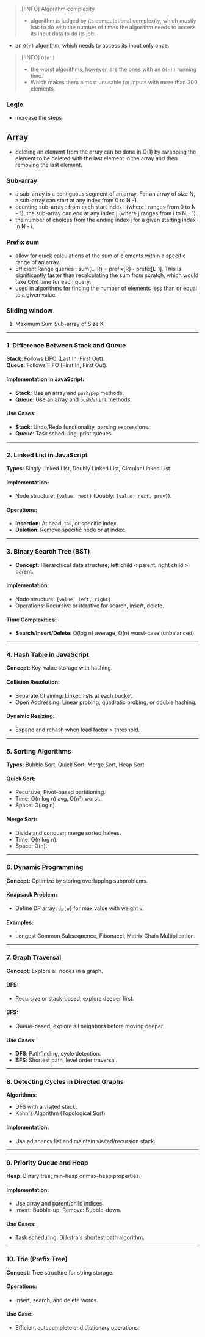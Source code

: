 > [!INFO]  Algorithm complexity
> - algorithm is judged by its computational complexity, which mostly has to do with the number of times the algorithm needs to access its input data to do its job.
- an `O(n)` algorithm, which needs to access its input only once.

> [!INFO] `O(n!)`
> - the worst algorithms, however, are the ones with an `O(n!)` running time. 
> - Which makes them almost unusable for inputs with more than 300 elements.

### Logic
- increase the steps

## Array
- deleting an element from the array can be done in O(1) by swapping the element to be deleted with the last element in the array and then removing the last element.
### Sub-array
- a sub-array is a contiguous segment of an array. For an array of size N, a sub-array can start at any index from 0 to N -1. 
- counting sub-array : from each start index i (where i ranges from 0 to N - 1), the sub-array can end at any index j (where j ranges from i to N - 1).
- the number of choices from the ending index j for a given starting index i in N - i.
### Prefix sum
- allow for quick calculations of the sum of elements within a specific range of an array.
- Efficient Range queries : sum(L, R) = prefix[R] - prefix[L-1]. This is significantly faster than recalculating the sum from scratch, which would take O(n) time for each query.
- used in algorithms for finding the number of elements less than or equal to a given value.
### Sliding window
1. Maximum Sum Sub-array of Size K 


---
### 1. Difference Between Stack and Queue

**Stack**: Follows LIFO (Last In, First Out).  
**Queue**: Follows FIFO (First In, First Out).

#### Implementation in JavaScript:

- **Stack**: Use an array and `push`/`pop` methods.
- **Queue**: Use an array and `push`/`shift` methods.

#### Use Cases:

- **Stack**: Undo/Redo functionality, parsing expressions.
- **Queue**: Task scheduling, print queues.

---

### 2. Linked List in JavaScript

**Types**: Singly Linked List, Doubly Linked List, Circular Linked List.

#### Implementation:

- Node structure: `{value, next}` (Doubly: `{value, next, prev}`).

#### Operations:

- **Insertion**: At head, tail, or specific index.
- **Deletion**: Remove specific node or at index.

---

### 3. Binary Search Tree (BST)

- **Concept**: Hierarchical data structure; left child < parent, right child > parent.

#### Implementation:

- Node structure: `{value, left, right}`.
- Operations: Recursive or iterative for search, insert, delete.

#### Time Complexities:

- **Search/Insert/Delete**: O(log n) average, O(n) worst-case (unbalanced).

---

### 4. Hash Table in JavaScript

**Concept**: Key-value storage with hashing.

#### Collision Resolution:

- Separate Chaining: Linked lists at each bucket.
- Open Addressing: Linear probing, quadratic probing, or double hashing.

#### Dynamic Resizing:

- Expand and rehash when load factor > threshold.

---

### 5. Sorting Algorithms

**Types**: Bubble Sort, Quick Sort, Merge Sort, Heap Sort.

#### Quick Sort:

- Recursive; Pivot-based partitioning.
- Time: O(n log n) avg, O(n²) worst.
- Space: O(log n).

#### Merge Sort:

- Divide and conquer; merge sorted halves.
- Time: O(n log n).
- Space: O(n).

---

### 6. Dynamic Programming

**Concept**: Optimize by storing overlapping subproblems.

#### Knapsack Problem:

- Define DP array: `dp[w]` for max value with weight `w`.

#### Examples:

- Longest Common Subsequence, Fibonacci, Matrix Chain Multiplication.

---

### 7. Graph Traversal

**Concept**: Explore all nodes in a graph.

#### DFS:

- Recursive or stack-based; explore deeper first.

#### BFS:

- Queue-based; explore all neighbors before moving deeper.

#### Use Cases:

- **DFS**: Pathfinding, cycle detection.
- **BFS**: Shortest path, level order traversal.

---

### 8. Detecting Cycles in Directed Graphs

**Algorithms**:

- DFS with a visited stack.
- Kahn's Algorithm (Topological Sort).

#### Implementation:

- Use adjacency list and maintain visited/recursion stack.

---

### 9. Priority Queue and Heap

**Heap**: Binary tree; min-heap or max-heap properties.

#### Implementation:

- Use array and parent/child indices.
- Insert: Bubble-up; Remove: Bubble-down.

#### Use Cases:

- Task scheduling, Dijkstra's shortest path algorithm.

---

### 10. Trie (Prefix Tree)

**Concept**: Tree structure for string storage.

#### Operations:

- Insert, search, and delete words.

#### Use Case:

- Efficient autocomplete and dictionary operations.